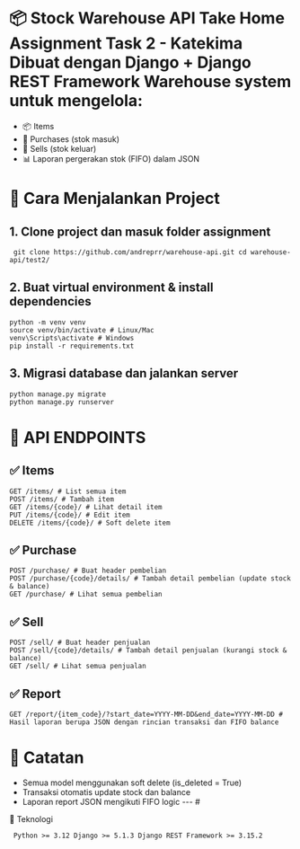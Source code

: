 
# 📦 Stock Warehouse API Take Home Assignment Task 2 - Katekima Dibuat dengan Django + Django REST Framework Warehouse system untuk mengelola: 
- 📦 Items
-  🛒 Purchases (stok masuk)
-  💸 Sells (stok keluar)
-  📊 Laporan pergerakan stok (FIFO) dalam JSON

# 🚀 Cara Menjalankan Project 
## 1. Clone project dan masuk folder assignment 
```
 git clone https://github.com/andreprr/warehouse-api.git cd warehouse-api/test2/
```
## 2. Buat virtual environment & install dependencies 
```
python -m venv venv
source venv/bin/activate # Linux/Mac
venv\Scripts\activate # Windows
pip install -r requirements.txt
```

 ## 3. Migrasi database dan jalankan server 
```
python manage.py migrate
python manage.py runserver
```

# 🔗 API ENDPOINTS 
 ## ✅ Items 
```
GET /items/ # List semua item
POST /items/ # Tambah item
GET /items/{code}/ # Lihat detail item
PUT /items/{code}/ # Edit item
DELETE /items/{code}/ # Soft delete item
```

 ## ✅ Purchase 
```
POST /purchase/ # Buat header pembelian
POST /purchase/{code}/details/ # Tambah detail pembelian (update stock & balance)
GET /purchase/ # Lihat semua pembelian
```

 ## ✅ Sell 
```
POST /sell/ # Buat header penjualan
POST /sell/{code}/details/ # Tambah detail penjualan (kurangi stock & balance)
GET /sell/ # Lihat semua penjualan
```

 ## ✅ Report 
```
GET /report/{item_code}/?start_date=YYYY-MM-DD&end_date=YYYY-MM-DD # Hasil laporan berupa JSON dengan rincian transaksi dan FIFO balance
```

# 📌 Catatan 
- Semua model menggunakan soft delete (is_deleted = True)
- Transaksi otomatis update stock dan balance
- Laporan report JSON mengikuti FIFO logic
--- #

 📎 Teknologi 
```
 Python >= 3.12 Django >= 5.1.3 Django REST Framework >= 3.15.2
```
